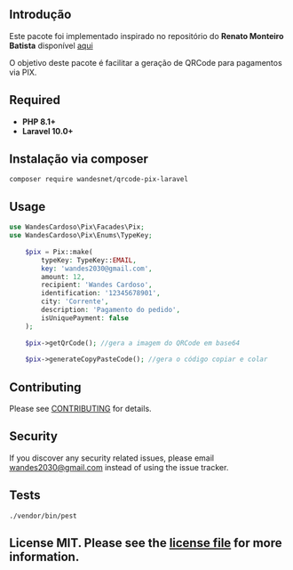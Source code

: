 ## Introdução

Este pacote foi implementado inspirado no repositório do **Renato Monteiro Batista** disponível [aqui](https://github.com/renatomb/php_qrcode_pix) 

O objetivo deste pacote é facilitar a geração de QRCode para pagamentos via PIX.

## Required

- **PHP 8.1+**
- **Laravel 10.0+**

## Instalação via composer

    composer require wandesnet/qrcode-pix-laravel
 
## Usage

```php
use WandesCardoso\Pix\Facades\Pix;
use WandesCardoso\Pix\Enums\TypeKey;
    
    $pix = Pix::make(
        typeKey: TypeKey::EMAIL,
        key: 'wandes2030@gmail.com',
        amount: 12,
        recipient: 'Wandes Cardoso',
        identification: '12345678901',
        city: 'Corrente',
        description: 'Pagamento do pedido',
        isUniquePayment: false
    );
    
    $pix->getQrCode(); //gera a imagem do QRCode em base64
    
    $pix->generateCopyPasteCode(); //gera o código copiar e colar
```

## Contributing

Please see [CONTRIBUTING](CONTRIBUTING.md) for details.

## Security

If you discover any security related issues, please email wandes2030@gmail.com
instead of using the issue tracker.

## Tests

    ./vendor/bin/pest

## License MIT. Please see the [license file](LICENSE.md) for more information.

